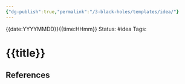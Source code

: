 ```yaml
---
{"dg-publish":true,"permalink":"/3-black-holes/templates/idea/"}
---
```


{{date:YYYYMMDD}}{{time:HHmm}}
Status: #idea
Tags: 
# {{title}}



## References

